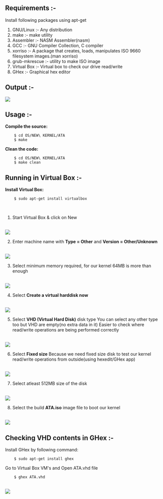 ## Requirements :-

Install following packages using apt-get<br/>
1) GNU/Linux :-  Any distribution<br/>
2) make :- make utility<br/>
3) Assembler :-  NASM Assembler(nasm)<br/>
4) GCC :-  GNU Compiler Collection, C compiler<br/>
5) xorriso :-  A package that creates, loads, manipulates ISO 9660 filesystem images.(man xorriso)<br/>
6) grub-mkrescue :- utility to make ISO image<br/>
7) Virtual Box :-  Virtual box to check our drive read/write<br/>
8) GHex :- Graphical hex editor

## Output :-<br/>
<img src="https://raw.githubusercontent.com/pritamzope/OS/master/NEW%20KERNEL/ATA/screenshots/ata_output.png"/>
<br/>

## Usage :-<br/>

**Compile the source:**
```
	$ cd OS/NEW\ KERNEL/ATA
	$ make
```

**Clean the code:**
```
	$ cd OS/NEW\ KERNEL/ATA
	$ make clean
```


## Running in Virtual Box :-<br/>

**Install Virtual Box:**
```
	$ sudo apt-get install virtualbox
```
<br/>

1. Start Virtual Box & click on New
<br/>
<img src="https://raw.githubusercontent.com/pritamzope/OS/master/NEW%20KERNEL/ATA/screenshots/ata_1.png"/>
<br/>

2. Enter machine name with <b>Type = Other</b> and <b>Version = Other/Unknown</b>
<br/>
<img src="https://raw.githubusercontent.com/pritamzope/OS/master/NEW%20KERNEL/ATA/screenshots/ata_2.png"/>
<br/>

3. Select minimum memory required, for our kernel 64MB is more than enough
<br/>
<img src="https://raw.githubusercontent.com/pritamzope/OS/master/NEW%20KERNEL/ATA/screenshots/ata_3.png"/>
<br/>

4. Select <b>Create a virtual harddisk now</b>
<br/>
<img src="https://raw.githubusercontent.com/pritamzope/OS/master/NEW%20KERNEL/ATA/screenshots/ata_4.png"/>
<br/>

5. Select <b>VHD (Virtual Hard Disk)</b> disk type
   You can select any other type too but VHD are empty(no extra data in it)
   Easier to check where read/write operations are being performed correctly
<br/>
<img src="https://raw.githubusercontent.com/pritamzope/OS/master/NEW%20KERNEL/ATA/screenshots/ata_5.png"/>
<br/>

6. Select <b>Fixed size</b>
   Because we need fixed size disk to test our kernel read/write operations from outside(using hexedit/GHex app)
<br/>
<img src="https://raw.githubusercontent.com/pritamzope/OS/master/NEW%20KERNEL/ATA/screenshots/ata_6.png"/>
<br/>

7. Select atleast 512MB size of the disk
<br/>
<img src="https://raw.githubusercontent.com/pritamzope/OS/master/NEW%20KERNEL/ATA/screenshots/ata_7.png"/>
<br/>

8. Select the build <b>ATA.iso</b> image file to boot our kernel
<br/>
<img src="https://raw.githubusercontent.com/pritamzope/OS/master/NEW%20KERNEL/ATA/screenshots/ata_8.png"/>
<br/>


## Checking VHD contents in GHex :-<br/>

Install GHex by following command:
```
	$ sudo apt-get install ghex
```

Go to Virtual Box VM's and Open ATA.vhd file
```
	$ ghex ATA.vhd
```
<br/>
<img src="https://raw.githubusercontent.com/pritamzope/OS/master/NEW%20KERNEL/ATA/screenshots/ata_output_check.png"/>
<br/>
